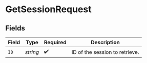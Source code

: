 # GetSessionRequest


## Fields

| Field                          | Type                           | Required                       | Description                    |
| ------------------------------ | ------------------------------ | ------------------------------ | ------------------------------ |
| `ID`                           | *string*                       | :heavy_check_mark:             | ID of the session to retrieve. |